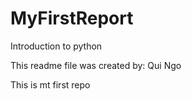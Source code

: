 # MyFirstReport
Introduction to python

This readme file was created by: Qui Ngo

This is mt first repo